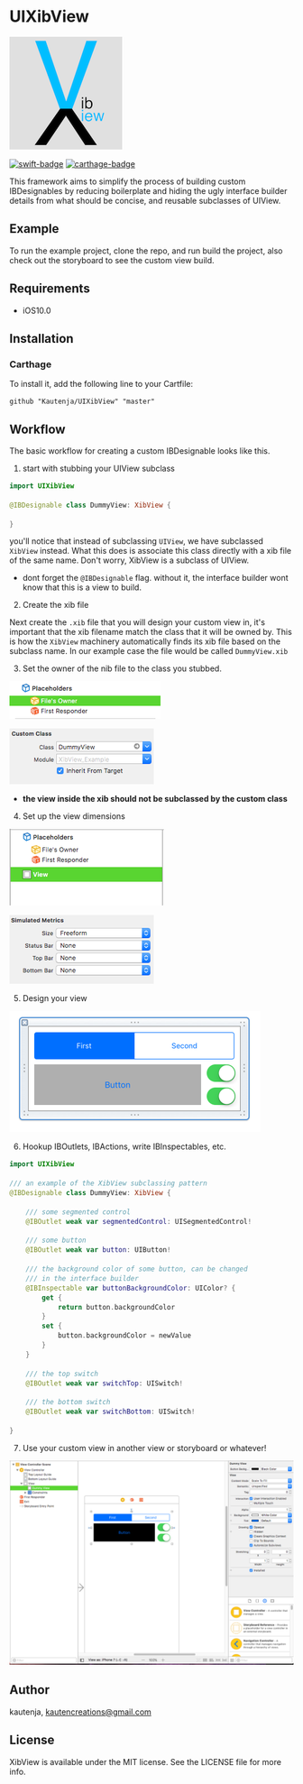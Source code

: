 # UIXibView

![Icon](./icon.png)

[![swift-badge][]][swift-link]
[![carthage-badge][]][carthage-link]

[swift-badge]: https://img.shields.io/badge/swift-4.0-orange.svg
[swift-link]: https://swift.org/
[carthage-badge]: https://img.shields.io/badge/Carthage-compatible-4BC51D.svg?style=flat
[carthage-link]: https://github.com/Carthage/Carthage

This framework aims to simplify the process of building custom IBDesignables by
reducing boilerplate and hiding the ugly interface builder details from what
should be concise, and reusable subclasses of UIView.

## Example

To run the example project, clone the repo, and run build the project, also check out the storyboard to see the custom view build.

## Requirements

*   iOS10.0

## Installation

### Carthage

To install it, add the following line to your Cartfile:

```
github "Kautenja/UIXibView" "master"
```

## Workflow

The basic workflow for creating a custom IBDesignable looks like this.

1.  start with stubbing your UIView subclass

```swift
import UIXibView

@IBDesignable class DummyView: XibView {

}
```

you'll notice that instead of subclassing `UIView`, we have subclassed `XibView`
instead. What this does is associate this class directly with a xib file of the
same name. Don't worry, XibView is a subclass of UIView.
*   dont forget the `@IBDesignable` flag. without it, the interface builder
    wont know that this is a view to build.

2.  Create the xib file

Next create the `.xib` file that you will design your custom view in, it's
important that the xib filename match the class that it will be owned by. This
is how the `XibView` machinery automatically finds its xib file based on the
subclass name. In our example case the file would be called `DummyView.xib`

3.  Set the owner of the nib file to the class you stubbed.

![File Owner Navigator](./img/1.png)

![File Owner Class](./img/2.png)

*   **the view inside the xib should not be subclassed by the custom class**

4.  Set up the view dimensions

![Select View](./img/3.png)

![Set Dimensions](./img/4.png)

5.  Design your view

![Design](./img/5.png)

6.  Hookup IBOutlets, IBActions, write IBInspectables, etc.

```swift
import UIXibView

/// an example of the XibView subclassing pattern
@IBDesignable class DummyView: XibView {

    /// some segmented control
    @IBOutlet weak var segmentedControl: UISegmentedControl!

    /// some button
    @IBOutlet weak var button: UIButton!

    /// the background color of some button, can be changed
    /// in the interface builder
    @IBInspectable var buttonBackgroundColor: UIColor? {
        get {
            return button.backgroundColor
        }
        set {
            button.backgroundColor = newValue
        }
    }

    /// the top switch
    @IBOutlet weak var switchTop: UISwitch!

    /// the bottom switch
    @IBOutlet weak var switchBottom: UISwitch!

}
```

7.  Use your custom view in another view or storyboard or whatever!

![Using View](./img/6.png)

## Author

kautenja, kautencreations@gmail.com

## License

XibView is available under the MIT license. See the LICENSE file for more info.
